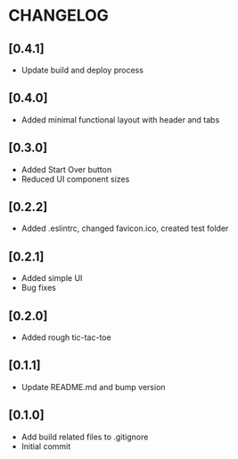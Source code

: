 # CHANGELOG

## [0.4.1]
* Update build and deploy process

## [0.4.0]
* Added minimal functional layout with header and tabs

## [0.3.0]
* Added Start Over button
* Reduced UI component sizes

## [0.2.2]
* Added .eslintrc, changed favicon.ico, created test folder

## [0.2.1]
* Added simple UI
* Bug fixes

## [0.2.0]
* Added rough tic-tac-toe

## [0.1.1]
* Update README.md and bump version

## [0.1.0]
* Add build related files to .gitignore
* Initial commit
